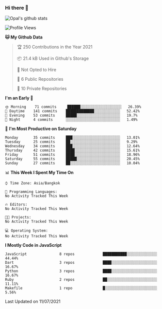 ### Hi there 👋

![Opal's github stats](https://github-readme-stats.vercel.app/api?username=coolkidneversleep&count_private=true&show_icons=true&theme=radical)


<!--START_SECTION:waka-->
![Profile Views](http://img.shields.io/badge/Profile%20Views-9-blue)

**🐱 My Github Data** 

> 🏆 250 Contributions in the Year 2021
 > 
> 📦 21.4 kB Used in Github's Storage 
 > 
> 🚫 Not Opted to Hire
 > 
> 📜 6 Public Repositories 
 > 
> 🔑 10 Private Repositories  
 > 
**I'm an Early 🐤** 

```text
🌞 Morning    71 commits     ██████░░░░░░░░░░░░░░░░░░░   26.39% 
🌆 Daytime    141 commits    █████████████░░░░░░░░░░░░   52.42% 
🌃 Evening    53 commits     █████░░░░░░░░░░░░░░░░░░░░   19.7% 
🌙 Night      4 commits      ░░░░░░░░░░░░░░░░░░░░░░░░░   1.49%

```
📅 **I'm Most Productive on Saturday** 

```text
Monday       35 commits     ███░░░░░░░░░░░░░░░░░░░░░░   13.01% 
Tuesday      25 commits     ██░░░░░░░░░░░░░░░░░░░░░░░   9.29% 
Wednesday    34 commits     ███░░░░░░░░░░░░░░░░░░░░░░   12.64% 
Thursday     42 commits     ████░░░░░░░░░░░░░░░░░░░░░   15.61% 
Friday       51 commits     ████░░░░░░░░░░░░░░░░░░░░░   18.96% 
Saturday     55 commits     █████░░░░░░░░░░░░░░░░░░░░   20.45% 
Sunday       27 commits     ██░░░░░░░░░░░░░░░░░░░░░░░   10.04%

```


📊 **This Week I Spent My Time On** 

```text
⌚︎ Time Zone: Asia/Bangkok

💬 Programming Languages: 
No Activity Tracked This Week

🔥 Editors: 
No Activity Tracked This Week

🐱‍💻 Projects: 
No Activity Tracked This Week

💻 Operating System: 
No Activity Tracked This Week

```

**I Mostly Code in JavaScript** 

```text
JavaScript               8 repos             ███████████░░░░░░░░░░░░░░   44.44% 
Dart                     3 repos             ████░░░░░░░░░░░░░░░░░░░░░   16.67% 
Python                   3 repos             ████░░░░░░░░░░░░░░░░░░░░░   16.67% 
Ruby                     2 repos             ██░░░░░░░░░░░░░░░░░░░░░░░   11.11% 
Makefile                 1 repo              █░░░░░░░░░░░░░░░░░░░░░░░░   5.56%

```



 Last Updated on 11/07/2021
<!--END_SECTION:waka-->

